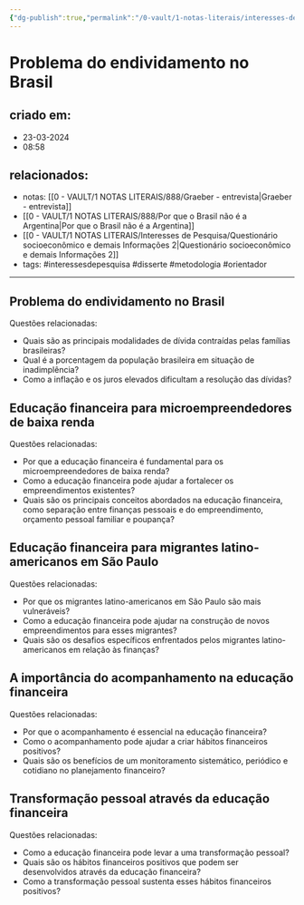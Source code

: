 ```yaml
---
{"dg-publish":true,"permalink":"/0-vault/1-notas-literais/interesses-de-pesquisa/problema-do-endividamento-no-brasil/","tags":["interessesdepesquisa","disserte","metodologia","orientador"],"dgHomeLink":true,"dgShowLocalGraph":true,"dgShowFileTree":true,"dgEnableSearch":true}
---
```


# Problema do endividamento no Brasil

## criado em: 
- 23-03-2024
- 08:58
## relacionados:
- notas: [[0 - VAULT/1 NOTAS LITERAIS/888/Graeber - entrevista\|Graeber - entrevista]]
- [[0 - VAULT/1 NOTAS LITERAIS/888/Por que o Brasil não é a Argentina\|Por que o Brasil não é a Argentina]]
- [[0 - VAULT/1 NOTAS LITERAIS/Interesses de Pesquisa/Questionário socioeconômico e demais Informações 2\|Questionário socioeconômico e demais Informações 2]]
- tags: #interessesdepesquisa #disserte #metodologia #orientador
---
## Problema do endividamento no Brasil
Questões relacionadas:
- Quais são as principais modalidades de dívida contraídas pelas famílias brasileiras?
- Qual é a porcentagem da população brasileira em situação de inadimplência?
- Como a inflação e os juros elevados dificultam a resolução das dívidas?

## Educação financeira para microempreendedores de baixa renda
Questões relacionadas:
- Por que a educação financeira é fundamental para os microempreendedores de baixa renda?
- Como a educação financeira pode ajudar a fortalecer os empreendimentos existentes?
- Quais são os principais conceitos abordados na educação financeira, como separação entre finanças pessoais e do empreendimento, orçamento pessoal familiar e poupança?

## Educação financeira para migrantes latino-americanos em São Paulo
Questões relacionadas:
- Por que os migrantes latino-americanos em São Paulo são mais vulneráveis?
- Como a educação financeira pode ajudar na construção de novos empreendimentos para esses migrantes?
- Quais são os desafios específicos enfrentados pelos migrantes latino-americanos em relação às finanças?

## A importância do acompanhamento na educação financeira
Questões relacionadas:
- Por que o acompanhamento é essencial na educação financeira?
- Como o acompanhamento pode ajudar a criar hábitos financeiros positivos?
- Quais são os benefícios de um monitoramento sistemático, periódico e cotidiano no planejamento financeiro?

## Transformação pessoal através da educação financeira
Questões relacionadas:
- Como a educação financeira pode levar a uma transformação pessoal?
- Quais são os hábitos financeiros positivos que podem ser desenvolvidos através da educação financeira?
- Como a transformação pessoal sustenta esses hábitos financeiros positivos?